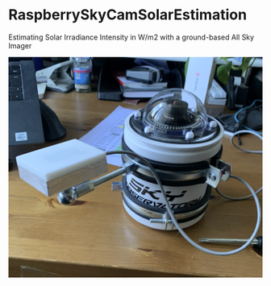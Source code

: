 # RaspberrySkyCamSolarEstimation
Estimating Solar Irradiance Intensity in W/m2 with a ground-based All Sky Imager


![alt text](https://github.com/Bra1nsen/RaspberrySkyCamSolarEstimation/blob/main/Documents/Images/PROTOTYPE.png)
